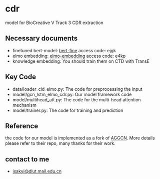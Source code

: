 # cdr
model for BioCreative V Track 3 CDR extraction

## Necessary documents
* finetuned bert-model: [bert-fine](https://pan.baidu.com/s/1qZU6B7Z1KIT03p_y1EZTVg) access code: ejgk
* elmo embedding: [elmo-embedding](https://pan.baidu.com/s/1_8q9dlCfquBwGm_-1nh2gw) access code: e4kp
* knowledge embedding: You should train them on CTD with TransE

## Key Code
* data/loader_cid_elmo.py: The code for preprocessing the input
* model/gcn_lstm_elmo_cdr.py: Our model framework code
* model/multihead_att.py: The code for the multi-head attention mechanism
* model/trainer.py: The code for training and prediction

## Reference

the code for our model is implemented as a fork of [AGGCN](https://github.com/Cartus/AGGCN). More details please refer to their repo, many thanks for their work.

## contact to me

* isakyi@dlut.mail.edu.cn
